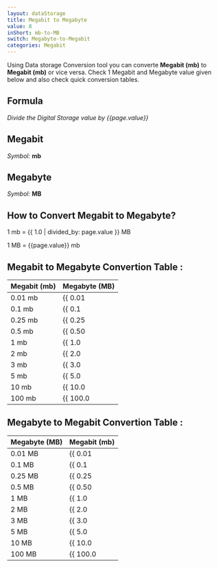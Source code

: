 ```yaml
---
layout: dataStorage
title: Megabit to Megabyte
value: 8
inShort: mb-to-MB
switch: Megabyte-to-Megabit
categories: Megabit
---
```


Using Data storage Conversion tool you can converte **Megabit (mb)** to **Megabit (mb)** or vice versa. Check 1 Megabit and Megabyte value given below and also check quick conversion tables.

## Formula
*Divide the Digital Storage value by {{page.value}}*

## Megabit
*Symbol:* **mb**

## Megabyte
*Symbol:* **MB**

## How to Convert Megabit to Megabyte?

1 mb = {{ 1.0 | divided_by: page.value }} MB

1 MB = {{page.value}} mb


## Megabit to Megabyte Convertion Table :

| Megabit (mb) | Megabyte (MB) |
| ---- | ---- |
| 0.01 mb | {{ 0.01 | divided_by: page.value | round: 12 }} MB |
| 0.1 mb | {{ 0.1 | divided_by: page.value | round: 12 }} MB |
| 0.25 mb | {{ 0.25 | divided_by: page.value | round: 12 }} MB |
| 0.5 mb | {{ 0.50 | divided_by: page.value | round: 12 }} MB |
| 1 mb | {{ 1.0 | divided_by: page.value | round: 12 }} MB |
| 2 mb | {{ 2.0 | divided_by: page.value | round: 12 }} MB |
| 3 mb | {{ 3.0 | divided_by: page.value | round: 12 }} MB |
| 5 mb | {{ 5.0 | divided_by: page.value | round: 12 }} MB |
| 10 mb | {{ 10.0 | divided_by: page.value | round: 12 }} MB |
| 100 mb | {{ 100.0 | divided_by: page.value | round: 12 }} MB |

## Megabyte to Megabit Convertion Table :

| Megabyte (MB) | Megabit (mb) |
| ---- | ---- |
| 0.01 MB | {{ 0.01 | times: page.value | round: 12 }} mb |
| 0.1 MB | {{ 0.1 | times: page.value | round: 12 }} mb |
| 0.25 MB | {{ 0.25 | times: page.value | round: 12 }} mb |
| 0.5 MB | {{ 0.50 | times: page.value | round: 12 }} mb |
| 1 MB | {{ 1.0 | times: page.value | round: 12 }} mb |
| 2 MB | {{ 2.0 | times: page.value | round: 12 }} mb |
| 3 MB | {{ 3.0 | times: page.value | round: 12 }} mb |
| 5 MB | {{ 5.0 | times: page.value | round: 12 }} mb |
| 10 MB | {{ 10.0 | times: page.value | round: 12 }} mb |
| 100 MB | {{ 100.0 | times: page.value | round: 12 }} mb |


<script>
document.getElementById('selectInput')[6].selected = true
document.getElementById('selectOutput')[8].selected = true
</script>
